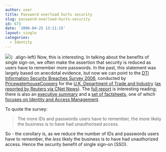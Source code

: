 ```yaml
---
author: user
title: Password overload hurts security
slug: password-overload-hurts-security
id: 673
date: '2006-04-25 13:11:15'
layout: single
categories:
  - Identity
---
```


![](http://www.dti.gov.uk/images/header/header_dti_logo_blue.gif){: .align-left} Now, this is interesting. In talking about the benefits of single sign-on, we often make the assertion that security is reduced as users have to remember more passwords. In the past, this statement was largely based on anecdotal evidence, but now we can point to the [DTI Information Security Breaches Survey 2006](http://www.pwc.com/extweb/pwcpublications.nsf/docid/7FA80D2B30A116D7802570B9005C3D16), conducted by [PricewaterhouseCoopers](http://www.pwc.com) for the [U.K. Department of Trade and Industry](http://www.dti.gov.uk/) ([as reported by Reuters via CNet News](http://news.com.com/Password+overload+hurts+security%2C+survey+finds/2100-7355_3-6064668.html?tag=cd.top)). The [full report](http://www.pwc.com/uk/eng/ins-sol/publ/pwc_dti-fullsurveyresults06.pdf) is interesting reading; there is also an [executive summary](http://www.pwc.com/uk/eng/ins-sol/publ/pwc_dti-fullsurveyresults_execsum06.pdf) and a [set of factsheets](http://www.pwc.com/extweb/pwcpublications.nsf/docid/075A817C56CDCA678025711E005625AE), one of which [focuses on Identity and Access Management](http://www.pwc.com/uk/eng/ins-sol/publ/pwc_dti-identityandaccessmangement.pdf).

To quote the survey:

> The more IDs and passwords users have to remember, the more likely the business is to have had unauthorised access.

So - the corollary is, as we reduce the number of IDs and passwords users have to remember, the _less_ likely the business is to have had unauthorized access. Hence the security benefit of single sign-on (SSO).
